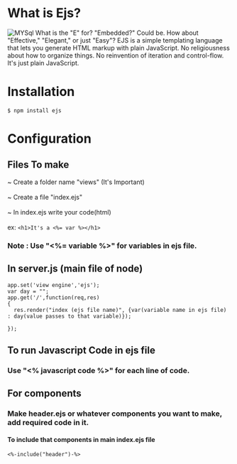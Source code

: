 #   What is Ejs?
<img alt="MYSql" src="https://img.shields.io/badge/-mySQL-darkred?style=flat-square&logo=ejs&logoColor=white"/>
What is the "E" for? "Embedded?" Could be. How about "Effective," "Elegant," or just "Easy"? EJS is a simple templating language that lets you generate HTML markup with plain JavaScript. No religiousness about how to organize things. No reinvention of iteration and control-flow. It's just plain JavaScript.

# Installation 

```
$ npm install ejs

```

# Configuration

## Files To make

~ Create a folder name "views" (It's Important) </br>
</br>
~ Create a file "index.ejs" </br>
</br>
~ In index.ejs write your code(html)</n> </br>
</br>
   ex: 
       ```
         <h1>It's a <%= var %></h1>
        ```
  ### Note : Use "<%= variable %>" for variables in ejs file.
## In server.js (main file of node)
```
app.set('view engine','ejs');
var day = "";
app.get('/',function(req,res)
{
  res.render("index (ejs file name)", {var(variable name in ejs file) : day(value passes to that variable)});

});

```
## To run Javascript Code in ejs file

### Use "<% javascript code %>" for each line of code.

## For components 

### Make header.ejs or whatever components you want to make, add required code in it.
 #### To include that components in main index.ejs file
  ```
  <%-include("header")-%>
  
  ```
